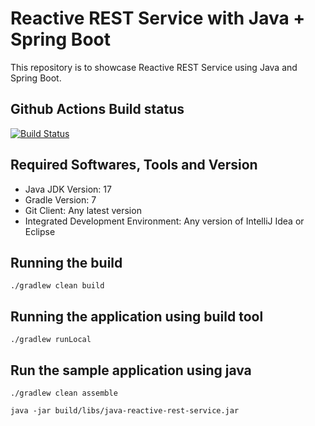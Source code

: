 # Reactive REST Service with Java + Spring Boot

This repository is to showcase Reactive REST Service using Java and Spring Boot.

## Github Actions Build status
[![Build Status](https://github.com/harishkannarao/java-reactive-rest-service/workflows/CI-main/badge.svg)](https://github.com/harishkannarao/java-reactive-rest-service/actions?query=workflow%3ACI-main)

## Required Softwares, Tools and Version
* Java JDK Version: 17
* Gradle Version: 7
* Git Client: Any latest version
* Integrated Development Environment: Any version of IntelliJ Idea or Eclipse

## Running the build

    ./gradlew clean build
    
## Running the application using build tool

    ./gradlew runLocal

## Run the sample application using java
    
    ./gradlew clean assemble

    java -jar build/libs/java-reactive-rest-service.jar  
